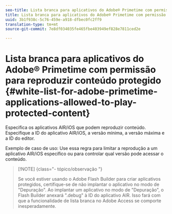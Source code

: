 ```yaml
---
seo-title: Lista branca para aplicativos do Adobe® Primetime com permissão para reproduzir conteúdo protegido
title: Lista branca para aplicativos do Adobe® Primetime com permissão para reproduzir conteúdo protegido
uuid: 3b1f938c-5c76-459e-a918-dfbec0fc2ff9
translation-type: tm+mt
source-git-commit: 7e8df034035fe465fbe403949ef828e7811ced2e

---
```



# Lista branca para aplicativos do Adobe® Primetime com permissão para reproduzir conteúdo protegido {#white-list-for-adobe-primetime-applications-allowed-to-play-protected-content}

Especifica os aplicativos AIR/iOS que podem reproduzir conteúdo. Especifique a ID do aplicativo AIR/iOS, a versão mínima, a versão máxima e a ID do editor.

Exemplo de caso de uso: Use essa regra para limitar a reprodução a um aplicativo AIR/iOS específico ou para controlar qual versão pode acessar o conteúdo.

>[!NOTE] {class=&quot;- tópico/observação &quot;}
>
>Se você estiver usando o Adobe Flash Builder para criar aplicativos protegidos, certifique-se de não implantar o aplicativo no modo de &quot;Depuração&quot;. Ao implantar um aplicativo no modo de &quot;Depuração&quot;, o Flash Builder anexará &quot;.debug&quot; à ID do aplicativo AIR. Isso fará com que a funcionalidade de lista branca no Adobe Access se comporte inesperadamente.

